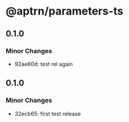 # @aptrn/parameters-ts

## 0.1.0

### Minor Changes

- 92ae80d: test rel again

## 0.1.0

### Minor Changes

- 32ecb65: first test release
